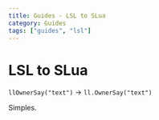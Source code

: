```yaml
---
title: Guides - LSL to SLua
category: Guides
tags: ["guides", "lsl"]
---
```


# LSL to SLua <Badge type="info" text="work in progress" />

`llOwnerSay("text")` -> `ll.OwnerSay("text")`

Simples.

